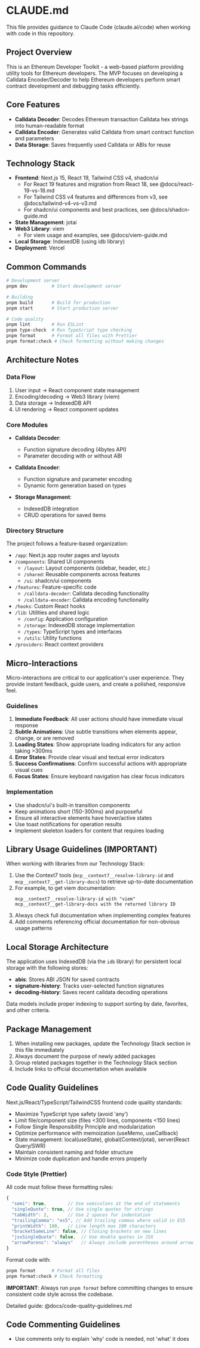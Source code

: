 # CLAUDE.md

This file provides guidance to Claude Code (claude.ai/code) when working with code in this repository.

## Project Overview

This is an Ethereum Developer Toolkit - a web-based platform providing utility tools for Ethereum developers. The MVP focuses on developing a Calldata Encoder/Decoder to help Ethereum developers perform smart contract development and debugging tasks efficiently.

## Core Features

- **Calldata Decoder**: Decodes Ethereum transaction Calldata hex strings into human-readable format
- **Calldata Encoder**: Generates valid Calldata from smart contract function and parameters
- **Data Storage**: Saves frequently used Calldata or ABIs for reuse

## Technology Stack

- **Frontend**: Next.js 15, React 19, Tailwind CSS v4, shadcn/ui
  - For React 19 features and migration from React 18, see @docs/react-19-vs-18.md
  - For Tailwind CSS v4 features and differences from v3, see @docs/tailwind-v4-vs-v3.md
  - For shadcn/ui components and best practices, see @docs/shadcn-guide.md
- **State Management**: jotai
- **Web3 Library**: viem
  - For viem usage and examples, see @docs/viem-guide.md
- **Local Storage**: IndexedDB (using idb library)
- **Deployment**: Vercel

## Common Commands

```bash
# Development server
pnpm dev         # Start development server

# Building
pnpm build       # Build for production
pnpm start       # Start production server

# Code quality
pnpm lint        # Run ESLint
pnpm type-check  # Run TypeScript type checking
pnpm format      # Format all files with Prettier
pnpm format:check # Check formatting without making changes
```

## Architecture Notes

### Data Flow

1. User input → React component state management
2. Encoding/decoding → Web3 library (viem)
3. Data storage → IndexedDB API
4. UI rendering → React component updates

### Core Modules

- **Calldata Decoder**:

  - Function signature decoding (4bytes API)
  - Parameter decoding with or without ABI

- **Calldata Encoder**:

  - Function signature and parameter encoding
  - Dynamic form generation based on types

- **Storage Management**:
  - IndexedDB integration
  - CRUD operations for saved items

### Directory Structure

The project follows a feature-based organization:

- `/app`: Next.js app router pages and layouts
- `/components`: Shared UI components
  - `/layout`: Layout components (sidebar, header, etc.)
  - `/shared`: Reusable components across features
  - `/ui`: shadcn/ui components
- `/features`: Feature-specific code
  - `/calldata-decoder`: Calldata decoding functionality
  - `/calldata-encoder`: Calldata encoding functionality
- `/hooks`: Custom React hooks
- `/lib`: Utilities and shared logic
  - `/config`: Application configuration
  - `/storage`: IndexedDB storage implementation
  - `/types`: TypeScript types and interfaces
  - `/utils`: Utility functions
- `/providers`: React context providers

## Micro-Interactions

Micro-interactions are critical to our application's user experience. They provide instant feedback, guide users, and create a polished, responsive feel.

### Guidelines

1. **Immediate Feedback**: All user actions should have immediate visual response
2. **Subtle Animations**: Use subtle transitions when elements appear, change, or are removed
3. **Loading States**: Show appropriate loading indicators for any action taking >300ms
4. **Error States**: Provide clear visual and textual error indicators
5. **Success Confirmations**: Confirm successful actions with appropriate visual cues
6. **Focus States**: Ensure keyboard navigation has clear focus indicators

### Implementation

- Use shadcn/ui's built-in transition components
- Keep animations short (150-300ms) and purposeful
- Ensure all interactive elements have hover/active states
- Use toast notifications for operation results
- Implement skeleton loaders for content that requires loading

## Library Usage Guidelines (**IMPORTANT**)

When working with libraries from our Technology Stack:

1. Use the Context7 tools (`mcp__context7__resolve-library-id` and `mcp__context7__get-library-docs`) to retrieve up-to-date documentation
2. For example, to get viem documentation:
   ```
   mcp__context7__resolve-library-id with "viem"
   mcp__context7__get-library-docs with the returned library ID
   ```
3. Always check full documentation when implementing complex features
4. Add comments referencing official documentation for non-obvious usage patterns

## Local Storage Architecture

The application uses IndexedDB (via the `idb` library) for persistent local storage with the following stores:

- **abis**: Stores ABI JSON for saved contracts
- **signature-history**: Tracks user-selected function signatures
- **decoding-history**: Saves recent calldata decoding operations

Data models include proper indexing to support sorting by date, favorites, and other criteria.

## Package Management

1. When installing new packages, update the Technology Stack section in this file immediately
2. Always document the purpose of newly added packages
3. Group related packages together in the Technology Stack section
4. Include links to official documentation when available

## Code Quality Guidelines

Next.js/React/TypeScript/TailwindCSS frontend code quality standards:

- Maximize TypeScript type safety (avoid 'any')
- Limit file/component size (files <300 lines, components <150 lines)
- Follow Single Responsibility Principle and modularization
- Optimize performance with memoization (useMemo, useCallback)
- State management: local(useState), global(Context/jotai), server(React Query/SWR)
- Maintain consistent naming and folder structure
- Minimize code duplication and handle errors properly

### Code Style (Prettier)

All code must follow these formatting rules:

```js
{
  "semi": true,        // Use semicolons at the end of statements
  "singleQuote": true, // Use single quotes for strings
  "tabWidth": 2,       // Use 2 spaces for indentation
  "trailingComma": "es5", // Add trailing commas where valid in ES5
  "printWidth": 100,   // Line length max 100 characters
  "bracketSameLine": false, // Closing brackets on new lines
  "jsxSingleQuote": false,  // Use double quotes in JSX
  "arrowParens": "always"   // Always include parentheses around arrow function parameters
}
```

Format code with:

```bash
pnpm format      # Format all files
pnpm format:check # Check formatting
```

**IMPORTANT**: Always run `pnpm format` before committing changes to ensure consistent code style across the codebase.

Detailed guide: @docs/code-quality-guidelines.md

## Code Commenting Guidelines

- Use comments only to explain 'why' code is needed, not 'what' it does